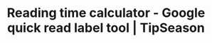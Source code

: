 ---
layout: reading-time-calculator
title: Reading time calculator - Google quick read label tool | TipSeason
permalink: /reading-time-calculator
featured: true
---